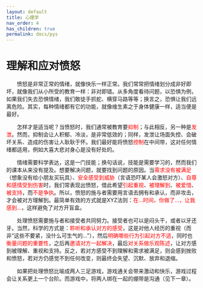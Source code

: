 ```yaml
---
layout: default
title: 心理学
nav_order: 4
has_children: true
permalink: docs/pys
---
```


# 理解和应对愤怒

&emsp;&emsp;愤怒是非常正常的情绪，就像快乐一样正常。我们常常把情绪划分成非好即坏，就像我们从小所受的教育一样：非对即错。从多角度看待问题，以恐惧为例，如果我们失去恐惧情绪，我们敢徒手抓蛇、横穿马路等等；换言之，恐惧让我们远离危险。其实，每种情绪都有它的功能，就像维生素之于身体健康一样，适当便是最好。

&emsp;&emsp;怎样才是适当呢？当愤怒时，我们通常被教育要<font color=red>抑制</font>；与此相反，另一种是<font color=red>发泄</font>。然而，抑制会让人积郁、冷淡，是非常低效的；同样，发泄让场面失控、会破坏关系、造成的伤害让人耿耿于怀。我们最好能将愤怒<font color=red>控制</font>在中间带，这对任何情绪都适用，例如大喜大悲对身心是没有好处的。

&emsp;&emsp;情绪需要科学表达，这是一门技能；换句话说，技能是需要学习的，然而我们的课本从来没有提及。想要解决问题，就要找到问题的原因。当<font color=red>需求没有被满足</font>（想象没有给小朋友买玩具）、<font color=red>安全感受到威胁</font>（言语恐吓某人会激怒对方）、<font color=red>自尊和感情受到伤害</font>时，我们常表现出愤怒，借此希望<font color=red>引起重视</font>、<font color=red>被理解到</font>、<font color=red>被爱惜</font>、<font color=red>被支持</font>，而<font color=red>不是争执</font>。所以，愤怒的施与者需要用言语去拥有和承认，而非攻击，才会被对方理解到。最简单有效的方式就是XYZ法则：<font color=red>在...时间，你做了...，让我感到...</font>，这样避免了对方开盲盒。

&emsp;&emsp;处理愤怒需要施与者和接受者共同努力。接受者也可以是闷头干，或者以牙还牙。当然，科学的方式是：<font color=red>聆听和承认对方的感受</font>，这是对他人经历的重视（而非“这些不要紧，没什么可生气的...”），然后<font color=red>明确哪些行为引起对方不适</font>，同时也<font color=red>衡量问题的重要性</font>，之后再<font color=red>邀请对方一起解决</font>，最后<font color=red>对关系做乐观陈述</font>，让对方感到被理解、重视和支持。反之，若对方感受不到理解和需求被满足，则会感到挫败和愤怒，若对方仍感觉不到任何改变，则最终会失望、沉默、放弃和退缩。

&emsp;&emsp;如果把处理愤怒比喻成两人三足游戏，游戏通关会带来激动和快乐，游戏过程会让关系更上一个台阶。而游戏中，将两人绑在一起的绷带是沟通（见下一章）。
